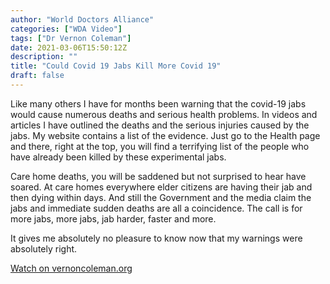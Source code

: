 ```yaml
---
author: "World Doctors Alliance"
categories: ["WDA Video"]
tags: ["Dr Vernon Coleman"]
date: 2021-03-06T15:50:12Z
description: ""
title: "Could Covid 19 Jabs Kill More Covid 19"
draft: false
---
```


Like many others I have for months been warning that the covid-19  jabs would cause numerous deaths and serious health problems. In videos  and articles I have outlined the deaths and the serious injuries caused  by the jabs. My website contains a list of the evidence. Just go to the  Health page and there, right at the top, you will find a terrifying list of the people who have already been killed by these experimental jabs.  

Care home deaths, you will be saddened but not surprised to hear have soared. At care homes everywhere elder citizens are having their jab  and then dying within days. And still the Government and the media claim the jabs and immediate sudden deaths are all a coincidence. The call is for more jabs, more jabs, jab harder, faster and more.  

It gives me absolutely no pleasure to know now that my warnings were absolutely right.  

[Watch on vernoncoleman.org](https://www.vernoncoleman.org/videos/could-covid-19-jabs-kill-more-covid-19)